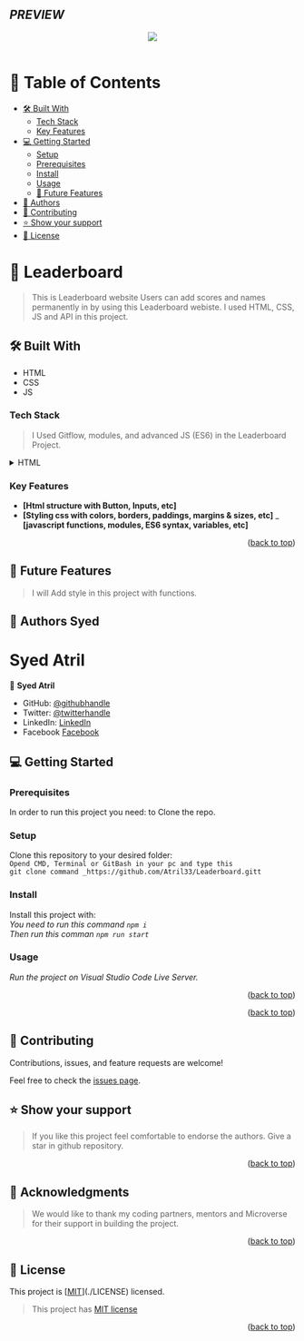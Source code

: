 ## _PREVIEW_
<center><img src="https://lh3.googleusercontent.com/fife/AMPSemdJ9LDEILLap6mK5hmwnR1WxBBS6bROMl3xbyMSpf8kzUzeyKnt5evcfT9KzCZlCUETb8GlqqOsrcAOMucaKwj1TRcGqx2wyrlIxKvyxr_4OC56K2U6Uo_n3yp1dqtf8j2ZSkcJ2khnoHTFZFbEp9y98ThkCkB9YYwdQpyg8duz20OydPKEZ0KMdSbmT_9X5PqfYPyb9XlmVw01HbodLhLH7-oQFKGC7qrtY1kt4SsuBvpez7smHw-8UM5VO7rupUSTfjpkoFhy69qQDfWE3LBiXANcr9UTtCF5Gf1-iqbhXYiApmUrvwK6NK6x8wbmgw8XgC19hKF4kPUiDovtUVNWhDv2z9SOJbVY_g-PIBNdr02InAFIwl7B_33_540eaOZXSVLBSr_5B2k89CS00HH0qqNjJwbIFtxcH8l4FBRF41LuuuS6K7ptmsWvcow9D08h42LFS7x7pZ8rntmscl8wM-LAlBnzzWKM7Ac0xld-LzUqfa0EA-N9bLR_Ak3Z6srwEqGbwTvD0HS9jO-PTU7LojuUIyqWolIZg9OD_LvhqVSL7t4iUmnZm-SfRnkTfTmhBEc-KbbOIt458PQ-wH2Dw4EYNMpHpKq0gG6ZJR-Ekpd_OoTrcommBRTVJDN3O5MMHZkzcXkR46MkGdfA8Svqz6H_8W6MsC6_3U6Zz8c_1PupicUlJH1foLZLmX0sfGQZgSRicEXHIABnZfAbt78LWE9xn_xtgUCCuiR-iULXaJnsGvoox6yOLHYLu4qt_1DpiRZlMt-XCA-gK_xFZKcOicLbpLMF_4mVv3i7LitlO51dCfepsGwIOk_sLIiOE5qWLy8SCAI6gZ_pOKCp9hzE0XATuasddxb7DTfsHUCjIxwGWM9O6BdscRTe5bNqlkynl65TtPWjCXR6iCdbwVK_DbnXoauPUABkuOvpyEICGHoF-HaDvJ4DEwp0Hg5EQ4XFr3B9EvJbjvjlb-8MWPWrXznM-Z_iQ3gkGrx71GDaXW0imOPbhaHIcklT7H26B2ugUzBwZ7RIrWRY3bz6XXn8UZYATVHL8cRAiy0JsFGnTjc5HmfkOkvAWtAOpdXUNjI8DjGVow_CodjDQ8ErNE9wKpzXujV1KnQeBeSNlNngxv4b6ujwgW4yphTAmwhW4oA-cTSMSrFmwCUwERLBc4PMYgUPzosvBSNLE9SwYsOuYtYUqTLBDfrOQydcEQHh4aNnWJneun3JXjSoMwkENvYKFoi12t54Ji6mWcoNLmjz-aswiOl5jt02SBqMFiYLz5LB02qnYWQT1FAbc6jZUKApjBL3kbp3uawKLSNKVLRKZpiCazQYmh7BKvr4xYiKPpIEj0_w4L-rYNPEs16jvnnF-QtslP0r9nSHtP4Pxy-znQtWyGETUqnqtmTbKKElk9GG4A3jkSpRdOHfOHHzpcOhMDX_-YEo1rhDlC2ISmpJdjZRz3bB5tgE9f47jGUUPW4flpr-x7adE2u-rHQ8CQ=w1366-h617"></center>
<!--
HOW TO USE:
This is an example of how you may give instructions on setting up your project locally.

Modify this file to match your project and remove sections that don't apply.

REQUIRED SECTIONS:
- Table of Contents
- About the Project
  - Built With
- Authors
- Future Features- 
 - Mobile version design
- Desktop version design
- Dynamic HTML for featured-speakers

OPTIONAL SECTIONS:
- FAQ

After you're finished please remove all the comments and instructions!
-->

<div align="center">
  <!-- You are encouraged to replace this logo with your own! Otherwise you can also remove it. -->
  <br/>
</div>

<!-- TABLE OF CONTENTS -->

# 📗 Table of Contents

  - [🛠 Built With](#built-with)
    - [Tech Stack](#tech-stack)
    - [Key Features](#key-features)
- [💻 Getting Started](#getting-started)
  - [Setup](#setup)
  - [Prerequisites](#prerequisites)
  - [Install](#install)
  - [Usage](#usage)
  - [🔭 Future Features](#future-features)
- [👥 Authors](#authors)
- [🤝 Contributing](#contributing)
- [⭐️ Show your support](#support)
- [📝 License](#license)

<!-- PROJECT DESCRIPTION -->

# 📖 Leaderboard

> This is Leaderboard website Users can add scores and names permanently in by using this Leaderboard webiste. I used HTML, CSS, JS and API in this project.

## 🛠 Built With <a name="built-with"></a>
- HTML
- CSS
- JS
### Tech Stack <a name="tech-stack"></a>

> I Used Gitflow, modules, and advanced JS (ES6) in the Leaderboard Project.

<details>
  <summary>HTML</summary>
  <ul>
    <li><a href="https://www.w3schools.com/html/">HTML</a></li>
     <li><a href="https://www.w3schools.com/css/">CSS</a></li>
     <li><a href="https://www.w3schools.com/css/">Javascript</a></li>
  </ul>
</details>

<!-- Features -->

### Key Features <a name="key-features"></a>

- **[Html structure with Button, Inputs, etc]**
- **[Styling css with colors, borders, paddings, margins & sizes, etc]**
_ **[javascript functions, modules, ES6 syntax, variables, etc]**

<p align="right">(<a href="#readme-top">back to top</a>)</p>

## 🔭 Future Features <a name="future-features"></a>

> I will Add style in this project with functions.
<!-- GETTING STARTED -->
<!-- AUTHORS -->

## 👥 Authors <a name="authors">Syed</a>
# <a name="authors">Syed Atril</a>
👤 **Syed Atril**

- GitHub: [@githubhandle](https://github.com/Atril33)
- Twitter: [@twitterhandle](https://twitter.com/AtrilSyed)
- LinkedIn: [LinkedIn](https://www.linkedin.com/in/syed-atril-831696248/)
- Facebook [Facebook](https://web.facebook.com/profile.php?id=100073724910623)


## 💻 Getting Started <a name="getting-started"></a>

### Prerequisites

In order to run this project you need: to Clone the repo.
<!--
Example command:
_git clone https://github.com/Atril33/Leaderboard.git
```sh
 gem install rails
```
 -->

### Setup

Clone this repository to your desired folder: <br>
`Opend CMD, Terminal or GitBash in your pc and type this` <br>
`git clone command _https://github.com/Atril33/Leaderboard.gitt`
 

<!--
Example commands:

```sh
  cd my-folder
https://github.com/Atril33/Todo_List_ES6.git
```
--->

### Install

Install this project with: <br>
_You need to run this command `npm i`_ <br>
_Then run this comman `npm run start`_
<!--
Example command:

```sh
  cd my-project
  _git clone https://github.com/Atril33/Leaderboard.git_
```
--->

### Usage
_Run the project on Visual Studio Code Live Server._
<!--
Example command:

```sh
  rails server
### Deployment

You can deploy this project using:
Not Yet
<!--
Example:

```sh

```
 -->


<p align="right">(<a href="#readme-top">back to top</a>)</p>

<!-- FUTURE FEATURES -->

<p align="right">(<a href="#readme-top">back to top</a>)</p>

<!-- CONTRIBUTING -->

## 🤝 Contributing <a name="contributing"></a>

Contributions, issues, and feature requests are welcome!

Feel free to check the [issues page](../../issues/).

## ⭐️ Show your support <a name="support"></a>

> If you like this project feel comfortable to endorse the authors. Give a star in github repository.

<p align="right">(<a href="#readme-top">back to top</a>)</p>

<!-- ACKNOWLEDGEMENTS -->

## 🙏 Acknowledgments <a name="acknowledgements"></a>

> We would like to thank my coding partners, mentors and Microverse for their support in building the project.

<p align="right">(<a href="#readme-top">back to top</a>)</p>

<!-- LICENSE -->

## 📝 License <a name="license"></a>

This project is [[MIT](https://choosealicense.com/licenses/mit/)](./LICENSE) licensed.

> This project has [MIT license](https://choosealicense.com/licenses/mit/)

<p align="right">(<a href="#readme-top">back to top</a>)</p>
